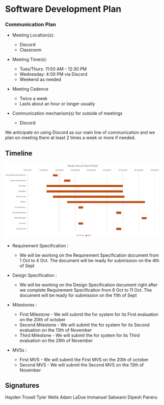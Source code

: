 # Software Development Plan

### Communication Plan
* Meeting Location(s):
  - Discord
  - Classroom
* Meeting Time(s):
  - Tues/Thurs: 11:00 AM - 12:30 PM
  - Wednesday: 4:00 PM via Discord
  - Weekend as needed
* Meeting Cadence
  - Twice a week
  - Lasts about an hour or longer usually

* Communication mechanism(s) for outside of meetings
  - Discord

We anticipate on using Discord as our main line of communication and we plan on meeting there at least 2 times a week or more if needed.

## Timeline


![gantt](../assets/Gantt-Chart.png)



  * Requirement Specification : 
    - We will be working on the Requirement Specification document from 1 Oct to 4 Oct. The document will be ready for submission on the 4th of Sept 

  * Design Specification : 
    -  We will be working on the Design Specification document right after we complete Requirement Specification from 8 Oct to 11 Oct. The document will be ready for submission on the 11th of Sept 

  * Milestones : 
    - First Milestone - We will submit the for system for its First evaluation on the 20th of october 
    - Second Milestone - We will submit the for system for its Second evaluation on the 13th of November
    - Third Milestone - We will submit the for system for its Third evaluation on the 29th of November 

  * MVSs :
    - First MVS - We will submit the First MVS on the 20th of october 
    - Second MVS - We will submit the Second MVS on the 13th of November
  
  
  

## Signatures
Hayden Troxell
Tyler Wells
Adam LaDue
Immanuel Sabwami
Dipesh Paneru
